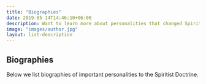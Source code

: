 ```yaml
---
title: "Biographies"
date: 2019-05-14T14:46:10+06:00
description: Want to learn more about personalities that changed Spiritism? Read to know more.
image: "images/author.jpg"
layout: list-description
---
```


## Biographies
Below we list biographies of important personalities to the Spiritist Doctrine.
